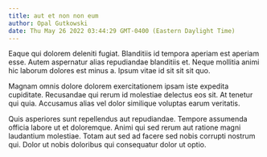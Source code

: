 ```yaml
---
title: aut et non non eum
author: Opal Gutkowski
date: Thu May 26 2022 03:44:29 GMT-0400 (Eastern Daylight Time)
---
```

Eaque qui dolorem deleniti fugiat. Blanditiis id tempora aperiam est aperiam esse. Autem aspernatur alias repudiandae blanditiis et. Neque mollitia animi hic laborum dolores est minus a. Ipsum vitae id sit sit sit quo.

 Magnam omnis dolore dolorem exercitationem ipsam iste expedita cupiditate. Recusandae qui rerum id molestiae delectus eos sit. At tenetur qui quia. Accusamus alias vel dolor similique voluptas earum veritatis.

 Quis asperiores sunt repellendus aut repudiandae. Tempore assumenda officia labore ut et doloremque. Animi qui sed rerum aut ratione magni laudantium molestiae. Totam aut sed ad facere sed nobis corrupti nostrum qui. Dolor ut nobis doloribus qui consequatur dolor ut optio.